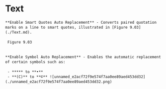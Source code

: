 
# Text


	**Enable Smart Quotes Auto Replacement** - Converts paired quotation marks on a line to smart quotes, illustrated in [Figure 9.03](./Text.md).
	
	 Figure 9.03
	
	
	**Enable Symbol Auto Replacement** - Enables the automatic replacement of certain symbols such as:

     - ***** to **•**
     - **(C)** to **©** ![unnamed_e2acf72f9e574f7aa0ee89aed453dd32](./unnamed_e2acf72f9e574f7aa0ee89aed453dd32.png)
